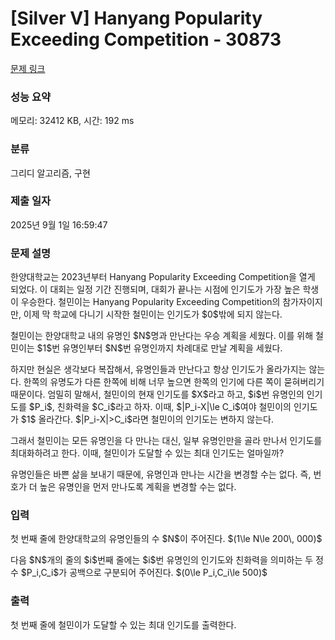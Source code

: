 # [Silver V] Hanyang Popularity Exceeding Competition - 30873 

[문제 링크](https://www.acmicpc.net/problem/30873) 

### 성능 요약

메모리: 32412 KB, 시간: 192 ms

### 분류

그리디 알고리즘, 구현

### 제출 일자

2025년 9월 1일 16:59:47

### 문제 설명

<p>한양대학교는 2023년부터 Hanyang Popularity Exceeding Competition을 열게 되었다. 이 대회는 일정 기간 진행되며, 대회가 끝나는 시점에 인기도가 가장 높은 학생이 우승한다. 철민이는 Hanyang Popularity Exceeding Competition의 참가자이지만, 이제 막 학교에 다니기 시작한 철민이는 인기도가 $0$밖에 되지 않는다.</p>

<p>철민이는 한양대학교 내의 유명인 $N$명과 만난다는 우승 계획을 세웠다. 이를 위해 철민이는 $1$번 유명인부터 $N$번 유명인까지 차례대로 만날 계획을 세웠다.</p>

<p>하지만 현실은 생각보다 복잡해서, 유명인들과 만난다고 항상 인기도가 올라가지는 않는다. 한쪽의 유명도가 다른 한쪽에 비해 너무 높으면 한쪽의 인기에 다른 쪽이 묻혀버리기 때문이다. 엄밀히 말해서, 철민이의 현재 인기도를 $X$라고 하고, $i$번 유명인의 인기도를 $P_i$, 친화력을 $C_i$라고 하자. 이때, $|P_i-X|\le C_i$여야 철민이의 인기도가 $1$ 올라간다. $|P_i-X|>C_i$라면 철민이의 인기도는 변하지 않는다.</p>

<p>그래서 철민이는 모든 유명인을 다 만나는 대신, 일부 유명인만을 골라 만나서 인기도를 최대화하려고 한다. 이때, 철민이가 도달할 수 있는 최대 인기도는 얼마일까?</p>

<p>유명인들은 바쁜 삶을 보내기 때문에, 유명인과 만나는 시간을 변경할 수는 없다. 즉, 번호가 더 높은 유명인을 먼저 만나도록 계획을 변경할 수는 없다.</p>

### 입력 

 <p>첫 번째 줄에 한양대학교의 유명인들의 수 $N$이 주어진다. $(1\le N\le 200\, 000)$</p>

<p>다음 $N$개의 줄의 $i$번째 줄에는 $i$번 유명인의 인기도와 친화력을 의미하는 두 정수 $P_i,C_i$가 공백으로 구분되어 주어진다. $(0\le P_i,C_i\le 500)$</p>

### 출력 

 <p>첫 번째 줄에 철민이가 도달할 수 있는 최대 인기도를 출력한다.</p>

